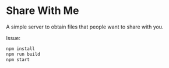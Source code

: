 # Share With Me

A simple server to obtain files that people want to share with you.

Issue:

```bash
npm install
npm run build
npm start
```

